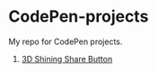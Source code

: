 CodePen-projects
================

My repo for CodePen projects.

1. [3D Shining Share Button](http://codepen.io/wedranb/full/ltinD)

